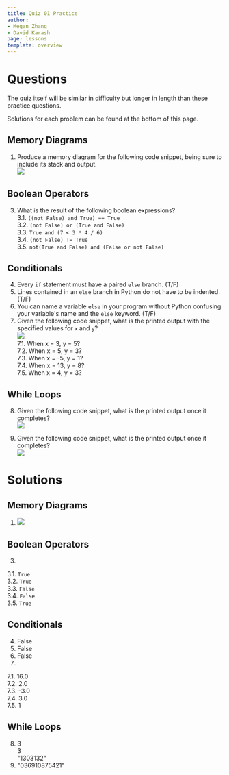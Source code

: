 ```yaml
---
title: Quiz 01 Practice
author:
- Megan Zhang
- David Karash
page: lessons
template: overview
---
```


<!--
Note: this is a copy of the qz01 worksheet from resources/practice/fa21
-->

# Questions

The quiz itself will be similar in difficulty but longer in length than these practice questions. 

Solutions for each problem can be found at the bottom of this page.
  
## Memory Diagrams
1. Produce a memory diagram for the following code snippet, being sure to include its stack and output.  
![](/static/practice_worksheets/fa21/qz01-question1.png)

<!-- 2. Produce a memory diagram for the following code snippet, being sure to include its stack and output.  
![](/static/practice_worksheets/fa21/qz01-question2.png)   -->

## Boolean Operators
3. What is the result of the following boolean expressions?  
3.1. `((not False) and True) == True`  
3.2. `(not False) or (True and False)`  
3.3. `True and (7 < 3 * 4 / 6)`  
3.4. `(not False) != True`  
3.5. `not(True and False) and (False or not False)`  

## Conditionals
4. Every `if` statement must have a paired `else` branch. (T/F)
5. Lines contained in an `else` branch in Python do not have to be indented. (T/F)
6. You can name a variable `else` in your program without Python confusing your variable's name and the `else` keyword. (T/F)
7. Given the following code snippet, what is the printed output with the specified values for `x` and `y`?  
![](/static/practice_worksheets/fa21/qz01-question7.png)  
7.1. When x = 3, y = 5?  
7.2. When x = 5, y = 3?  
7.3. When x = -5, y = 1?  
7.4. When x = 13, y = 8?  
7.5. When x = 4, y = 3?

## While Loops
8. Given the following code snippet, what is the printed output once it completes?  
![](/static/practice_worksheets/fa21/qz01-question8.png)

9. Given the following code snippet, what is the printed output once it completes?  
![](/static/practice_worksheets/fa21/qz01-question9.png)

# Solutions

## Memory Diagrams
1. ![](/static/practice_worksheets/fa21/qz01-solution1.png)  

<!-- 2. ![](/static/practice_worksheets/fa21/qz01-solution2.png)   -->

## Boolean Operators
3. 
3.1. `True`  
3.2. `True`  
3.3. `False`  
3.4. `False`  
3.5. `True`

## Conditionals
4. False
5. False
6. False
7. 
7.1. 16.0  
7.2. 2.0  
7.3. -3.0  
7.4. 3.0  
7.5. 1

## While Loops
8. 3   
3  
"1303132"
9. "036910875421"
